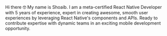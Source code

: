 Hi there 🤓 My name is Shoaib. I am a meta-certified React Native Developer with 5 years of experience, expert in creating awesome, smooth user experiences by leveraging React Native's components and APIs. Ready to contribute expertise with dynamic teams in an exciting mobile development opportunity.
